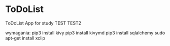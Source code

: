 # ToDoList
ToDoList App for study
TEST
TEST2



wymagania:
 pip3 install kivy
 pip3 install kivymd
 pip3 install sqlalchemy
 sudo apt-get install xclip
